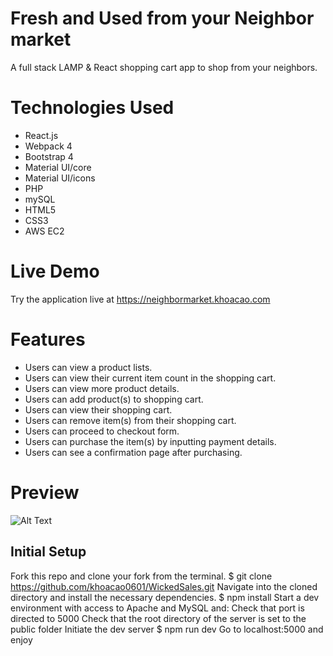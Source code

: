 # Fresh and Used from your Neighbor market
A full stack LAMP & React shopping cart app to shop from your neighbors. 

# Technologies Used
- React.js
- Webpack 4
- Bootstrap 4
- Material UI/core
- Material UI/icons
- PHP
- mySQL
- HTML5
- CSS3
- AWS EC2

# Live Demo
Try the application live at https://neighbormarket.khoacao.com

# Features
- Users can view a product lists.
- Users can view their current item count in the shopping cart.
- Users can view more product details.
- Users can add product(s) to shopping cart.
- Users can view their shopping cart.
- Users can remove item(s) from their shopping cart.
- Users can proceed to checkout form.
- Users can purchase the item(s) by inputting payment details.
- Users can see a confirmation page after purchasing.

# Preview
![Alt Text](https://github.com/khoacao0601/WickedSales/blob/master/wicked-sales.gif)

## Initial Setup
Fork this repo and clone your fork from the terminal.
$ git clone https://github.com/khoacao0601/WickedSales.git
Navigate into the cloned directory and install the necessary dependencies.
$ npm install
Start a dev environment with access to Apache and MySQL and:
Check that port is directed to 5000
Check that the root directory of the server is set to the public folder
Initiate the dev server
$ npm run dev
Go to localhost:5000 and enjoy 
